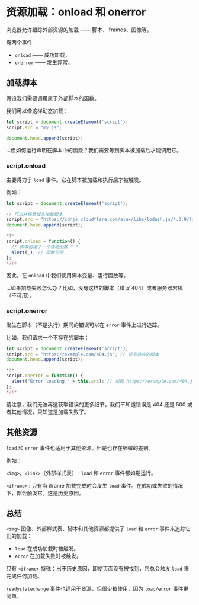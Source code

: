 # 资源加载：onload 和 onerror

浏览器允许跟踪外部资源的加载 —— 脚本、iframes、图像等。

有两个事件

- `onload` —— 成功加载，
- `onerror` —— 发生异常。

## 加载脚本

假设我们需要调用属于外部脚本的函数。

我们可以像这样动态加载：

```js
let script = document.createElement('script');
script.src = "my.js";

document.head.append(script);
```

...但如何运行声明在脚本中的函数？我们需要等到脚本被加载后才能调用它。

### script.onload

主要得力于 `load` 事件。它在脚本被加载和执行后才被触发。

例如：

```js run untrusted
let script = document.createElement('script');

// 可以从任意域名加载脚本
script.src = "https://cdnjs.cloudflare.com/ajax/libs/lodash.js/4.3.0/lodash.js"
document.head.append(script);

*!*
script.onload = function() {
  // 脚本创建了一个辅助函数 "_"
  alert(_); // 函数可用
};
*/!*
```

因此，在 `onload` 中我们使用脚本变量、运行函数等。

...如果加载失败怎么办？比如，没有这样的脚本（错误 404）或者服务器宕机（不可用）。

### script.onerror

发生在脚本（不是执行）期间的错误可以在 `error` 事件上进行追踪。

比如，我们请求一个不存在的脚本：

```js run
let script = document.createElement('script');
script.src = "https://example.com/404.js"; // 没有这样的脚本
document.head.append(script);

*!*
script.onerror = function() {
  alert("Error loading " + this.src); // 加载 https://example.com/404.js 发生错误
};
*/!*
```

请注意，我们无法再这获取错误的更多细节。我们不知道错误是 404 还是 500 或者其他情况，只知道是加载失败了。

## 其他资源

`load` 和 `error` 事件也适用于其他资源。但是也存在细微的差别。

例如：

`<img>`，`<link>`（外部样式表）
: `load` 和 `error` 事件都如期运行。

`<iframe>`
: 只有当 iframe 加载完成时会发生 `load` 事件。在成功或失败的情况下，都会触发它。这是历史原因。

## 总结

`<img>` 图像、外部样式表、脚本和其他资源都提供了 `load` 和 `error` 事件来追踪它们的加载：

- `load` 在成功加载时被触发。
- `error` 在加载失败时被触发。

只有 `<iframe>` 特殊：出于历史原因，即使页面没有被找到，它总会触发 `load` 来完成任何加载。

`readystatechange` 事件也适用于资源，但很少被使用，因为 `load/error` 事件更简单。
